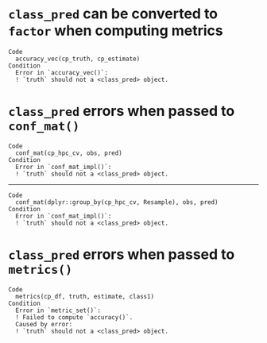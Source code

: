 # `class_pred` can be converted to `factor` when computing metrics

    Code
      accuracy_vec(cp_truth, cp_estimate)
    Condition
      Error in `accuracy_vec()`:
      ! `truth` should not a <class_pred> object.

# `class_pred` errors when passed to `conf_mat()`

    Code
      conf_mat(cp_hpc_cv, obs, pred)
    Condition
      Error in `conf_mat_impl()`:
      ! `truth` should not a <class_pred> object.

---

    Code
      conf_mat(dplyr::group_by(cp_hpc_cv, Resample), obs, pred)
    Condition
      Error in `conf_mat_impl()`:
      ! `truth` should not a <class_pred> object.

# `class_pred` errors when passed to `metrics()`

    Code
      metrics(cp_df, truth, estimate, class1)
    Condition
      Error in `metric_set()`:
      ! Failed to compute `accuracy()`.
      Caused by error:
      ! `truth` should not a <class_pred> object.

